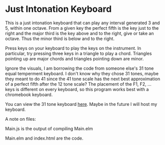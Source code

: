 # Just Intonation Keyboard

This is a just intonation keyboard that can play any interval generated 3 and 5, within one octave. From a given key the perfect fifth is the key just to the right and the major third is the key above and to the right, give or take an octave. Thus the minor third is below and to the right.

Press keys on your keyboard to play the keys on the instrument.
In particular, try pressing three keys in a triangle to play a chord. Triangles pointing up are major chords and triangles pointing down are minor.

Ignore the visuals, I am borrowing the code from someone else's 31 tone equal temperment keyboard. I don't know why they chose 31 tones, maybe they meant to do 41 since the 41 tone scale has the next best approximation of a perfect fifth after the 12 tone scale?
The placement of the F1, F2, ... keys is different on every keyboard, so this program works best with a chromebook keyboard.

You can view the 31 tone keyboard [here](http://htmlpreview.github.com/?https://github.com/rtavenner/Hentriacontaphone/master/index.html). Maybe in the future I will host my keyboard.

A note on files:

Main.js is the output of compiling Main.elm

Main.elm and index.html are the code.
